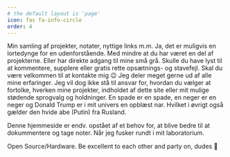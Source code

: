 ```yaml
---
# the default layout is 'page'
icon: fas fa-info-circle
order: 4
---
```


Min samling af projekter, notater, nyttige links m.m. Ja, det er muligvis en lortedynge for en udenforstående. Med mindre at du har været en del af projekterne. Eller har direkte adgang til mine små grå. Skulle du have lyst til at kommentere, supplere eller gratis rette opsætnings- og stavefejl. Skal du være velkommen til at kontakte mig 😉 Jeg deler meget gerne ud af alle mine erfaringer. Jeg vil dog ikke stå til ansvar for, hvordan du vælger at fortolke, hverken mine projekter, indholdet af dette site eller mit mulige stødende sprogvalg og holdninger. En spade er en spade, en neger er en neger og Donald Trump er i mit univers en opblæst nar. Hvilket i øvrigt også gælder den hvide abe (Putin) fra Rusland. 

Denne hjemmeside er endv. opstået af et behov for, at blive bedre til at dokummentere og tage noter. Når jeg fusker rundt i mit laboratorium.

Open Source/Hardware. Be excellent to each other and party on, dudes 🥳
